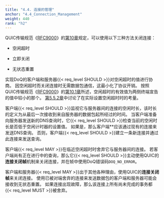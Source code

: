 ```yaml
---
title: "4.4. 连接的管理"
anchor: "4.4_Connection_Management"
weight: 440
rank: "h2"
---
```


QUIC传输规范《[RFC9000]()》的[第10章]()规定，可以使用以下三种方法关闭连接：

* 空闲超时

* 立即关闭

* 无状态重置

实现DoQ的客户端和服务器{{< req_level SHOULD >}}对空闲超时的值进行协商。
因空闲超时而关闭连接时无需数据包通信，这最小化了协议开销。
按照QUIC传输规范《[RFC9000]()》的[第10.1章]()所述，空闲超时的有效值为两侧终端宣告的值中较小的那个。
[第5.5.2章]()中讨论了在实际设置空闲超时时的考量。

客户端{{< req_level SHOULD >}}监视它与服务器间的连接的空闲时长，该时长的定义为从最后一次接收到来自服务器的数据包起所经过的时间。
当客户端准备向服务器发送新的DNS查询时，它{{< req_level SHOULD >}}检查当前的空闲时长是否低于空闲计时器的设置值。
如果是，那么客户端**应该通过现有的连接来发送DNS查询。
否则，客户端{{< req_level SHOULD >}}建立一条新连接并通过此连接来发送查询。

客户端{{< req_level MAY >}}在临近空闲超时时舍弃它与服务器间的连接。
若客户端尚有正在进行中的查询，那么它{{< req_level SHOULD >}}主动使用QUIC的**连接关闭帧**机制来关闭连接，并在帧中使用DoQ错误码`DOQ_NO_ERROR`。

客户端和服务器{{< req_level MAY >}}出于其他各种理由，使用QUIC的**连接关闭帧**来关闭连接。
使用已被对端舍弃的连接来发送数据包的客户端和服务器可能会接收到无状态重置。
如果连接出现故障，那么该连接上所有尚未完成的事务都 {{< req_level MUST >}}被舍弃。
